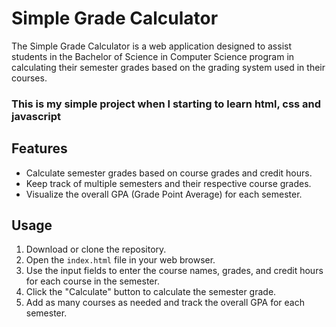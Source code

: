 # Simple Grade Calculator

The Simple Grade Calculator is a web application designed to assist students in the Bachelor of Science in Computer Science program in calculating their semester grades based on the grading system used in their courses.

### This is my simple project when I starting to learn html, css and javascript
## Features

- Calculate semester grades based on course grades and credit hours.
- Keep track of multiple semesters and their respective course grades.
- Visualize the overall GPA (Grade Point Average) for each semester.

## Usage

1. Download or clone the repository.
2. Open the `index.html` file in your web browser.
3. Use the input fields to enter the course names, grades, and credit hours for each course in the semester.
4. Click the "Calculate" button to calculate the semester grade.
5. Add as many courses as needed and track the overall GPA for each semester.

